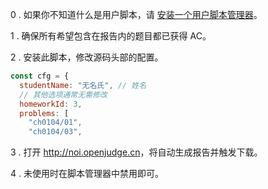 0 . 如果你不知道什么是用户脚本，请 [安装一个用户脚本管理器](https://greasyfork.org/zh-CN#home-step-1)。

1 . 确保所有希望包含在报告内的题目都已获得 AC。

2 . 安装此脚本，修改源码头部的配置。

```js
const cfg = {
  studentName: "无名氏", // 姓名
  // 其他选项通常无需修改
  homeworkId: 3,
  problems: [
    "ch0104/01",
    "ch0104/03",
```

3 . 打开 <http://noi.openjudge.cn>，将自动生成报告并触发下载。

4 . 未使用时在脚本管理器中禁用即可。
